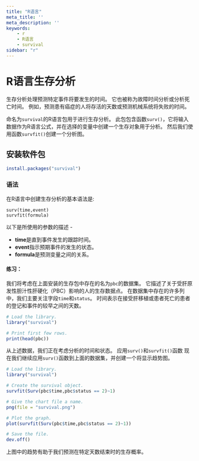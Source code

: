 ```yaml
---
title: "R语言"
meta_title: ''
meta_description: ''
keywords: 
    - r
    - R语言
    - survival
sidebar: "r"
---
```

# R语言生存分析

生存分析处理预测特定事件将要发生的时间。 它也被称为故障时间分析或分析死亡时间。 例如，预测患有癌症的人将存活的天数或预测机械系统将失败的时间。

命名为`survival`的R语言包用于进行生存分析。 此包包含函数`surv()`，它将输入数据作为R语言公式，并在选择的变量中创建一个生存对象用于分析。 然后我们使用函数`survfit()`创建一个分析图。

## 安装软件包

```R
install.packages("survival")
```

### 语法

在R语言中创建生存分析的基本语法是:
```
surv(time,event)
survfit(formula)
```

以下是所使用的参数的描述 -

- **time**是直到事件发生的跟踪时间。
- **event**指示预期事件的发生的状态。
- **formula**是预测变量之间的关系。

#### 练习：

我们将考虑在上面安装的生存包中存在的名为`pbc`的数据集。 它描述了关于受肝原发性胆汁性肝硬化（PBC）影响的人的生存数据点。 在数据集中存在的许多列中，我们主要关注字段`time`和`status`。 时间表示在接受肝移植或患者死亡的患者的登记和事件的较早之间的天数。

```R
# Load the library.
library("survival")

# Print first few rows.
print(head(pbc))
```

从上述数据，我们正在考虑分析的时间和状态。
应用`surv()`和`survfit()`函数
现在我们继续应用`surv()`函数到上面的数据集，并创建一个将显示趋势图。

```R
# Load the library.
library("survival")

# Create the survival object. 
survfit(Surv(pbc$time,pbc$status == 2)~1)

# Give the chart file a name.
png(file = "survival.png")

# Plot the graph. 
plot(survfit(Surv(pbc$time,pbc$status == 2)~1))

# Save the file.
dev.off()
```
上图中的趋势有助于我们预测在特定天数结束时的生存概率。
<code class=backend-type backend-type=free></code>
<code class=gatsby-kernelname data-language=r></code>
<script type="text/javascript" src="https://cdn.freeaihub.com/asset/js/cell.js"></script>
